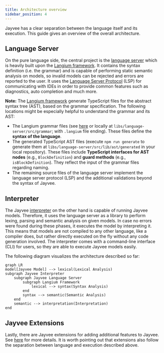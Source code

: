```yaml
---
title: Architecture overview
sidebar_position: 4
---
```


Jayvee has a clear separation between the language itself and its execution.
This guide gives an overview of the overall architecture.

## Language Server

On the pure language side, the central project is the [language server](https://github.com/jvalue/jayvee/tree/main/libs/language-server) which is heavily built upon the [Langium framework](https://langium.org/).
It contains the syntax definition (i.e. the grammar) and is capable of performing static semantic analysis on models, so invalid models can be rejected and errors are reported to the user.
It uses the [Language Server Protocol](https://microsoft.github.io/language-server-protocol/) (LSP) for communicating with IDEs in order to provide common features such as diagnostics, auto completion and much more.

**Note:** The [Langium framework](https://langium.org/) generate TypeScript files for the abstract syntax tree (AST), based on the grammar specification.
The following locations might be especially helpful to understand the grammar and its AST:

- The Langium grammar files (see [here](https://github.com/jvalue/jayvee/tree/main/libs/language-server/src/grammar) or locally at `libs/language-server/src/grammar`; with `.langium` file ending). These files define the **syntax of the language**.
- The generated TypeScript AST files (execute `npm run generate` to generate them at `libs/language-server/src/lib/ast/generated` in your local repository). These files include **TypeScript interfaces for AST nodes** (e.g., `BlockDefinition`) and **guard methods** (e.g., `isBlockDefinition`).
  They reflect the input of the grammar files regarding naming.
- The remaining source files of the language server implement the language server protocol (LSP) and the additional validations beyond the syntax of Jayvee.

## Interpreter

The Jayvee [interpreter](https://github.com/jvalue/jayvee/tree/main/apps/interpreter) on the other hand is capable of running Jayvee models.
Therefore, it uses the language server as a library to perform lexing, parsing and semantic analysis on given models.
In case no errors were found during these phases, it executes the model by interpreting it.
This means that models are not compiled to any other language, like a compiler does, but rather directly executed on the fly without any code generation involved.
The interpreter comes with a command-line interface (CLI) for users, so they are able to execute Jayvee models easily.

The following diagram visualizes the architecture described so far:

```mermaid
graph LR
model[Jayvee Model] --> lexical(Lexical Analysis)
subgraph Jayvee Interpreter
    subgraph Jayvee Language Server
        subgraph Langium Framework
            lexical --> syntax(Syntax Analysis)
        end
        syntax --> semantic(Semantic Analysis)
    end
    semantic --> interpretation(Interpretation)
end
```

## Jayvee Extensions

Lastly, there are Jayvee extensions for adding additional features to Jayvee.
See [here](./04-guides/06-jayvee-extensions.md) for more details.
It is worth pointing out that extensions also follow the separation between language and execution described above.
